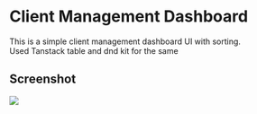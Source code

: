 # Client Management Dashboard

This is a simple client management dashboard UI with sorting.
<br>
Used Tanstack table and dnd kit for the same

## Screenshot

<image src = "public/dashboard.png"/>

